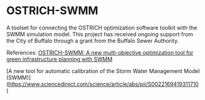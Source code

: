 # OSTRICH-SWMM

A toolset for connecting the OSTRICH optimization software toolkit with the SWMM simulation model. This project has received ongoing support from the City of Buffalo through a grant from the Buffalo Sewer Authority. 

References:
[OSTRICH-SWMM: A new multi-objective optimization tool for green infrastructure planning with SWMM](https://www.sciencedirect.com/science/article/abs/pii/S1364815218307515)

[A new tool for automatic calibration of the Storm Water Management Model (SWMM)] (https://www.sciencedirect.com/science/article/abs/pii/S0022169419311710)


